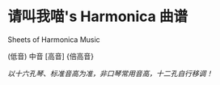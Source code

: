 # 请叫我喵's Harmonica 曲谱

Sheets of Harmonica Music


\(低音\) 中音 \[高音\] {倍高音}

*以十六孔琴、标准音高为准，非口琴常用音高，十二孔自行移调！*
